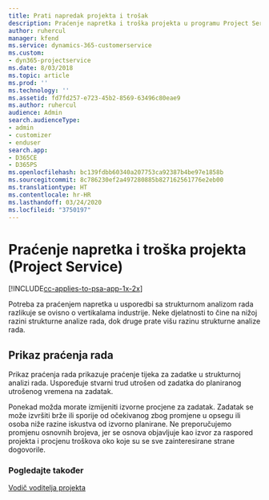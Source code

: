 ```yaml
---
title: Prati napredak projekta i trošak
description: Praćenje napretka i troška projekta u programu Project Service
author: ruhercul
manager: kfend
ms.service: dynamics-365-customerservice
ms.custom:
- dyn365-projectservice
ms.date: 8/03/2018
ms.topic: article
ms.prod: ''
ms.technology: ''
ms.assetid: fd7fd257-e723-45b2-8569-63496c80eae9
ms.author: ruhercul
audience: Admin
search.audienceType:
- admin
- customizer
- enduser
search.app:
- D365CE
- D365PS
ms.openlocfilehash: bc139fdbb60340a207753ca92387b4be97e1858b
ms.sourcegitcommit: 8c786230ef2a497280885b827162561776e2eb00
ms.translationtype: HT
ms.contentlocale: hr-HR
ms.lasthandoff: 03/24/2020
ms.locfileid: "3750197"
---
```

# <a name="track-project-progress-and-cost-project-service"></a>Praćenje napretka i troška projekta (Project Service)

[!INCLUDE[cc-applies-to-psa-app-1x-2x](../includes/cc-applies-to-psa-app-1x-2x.md)]

Potreba za praćenjem napretka u usporedbi sa strukturnom analizom rada razlikuje se ovisno o vertikalama industrije. Neke djelatnosti to čine na nižoj razini strukturne analize rada, dok druge prate višu razinu strukturne analize rada.  
  
## <a name="effort-tracking-view"></a>Prikaz praćenja rada  
Prikaz praćenja rada prikazuje praćenje tijeka za zadatke u strukturnoj analizi rada. Uspoređuje stvarni trud utrošen od zadatka do planiranog utrošenog vremena na zadatak.  
  
Ponekad možda morate izmijeniti izvorne procjene za zadatak. Zadatak se može izvršiti brže ili sporije od očekivanog zbog promjene u opsegu ili osoba niže razine iskustva od izvorno planirane. Ne preporučujemo promjenu osnovnih brojeva, jer se osnova objavljuje kao izvor za raspored projekta i procjenu troškova oko koje su se sve zainteresirane strane dogovorile.  
  
### <a name="see-also"></a>Pogledajte također  
 [Vodič voditelja projekta](../project-service/project-manager-guide.md)
